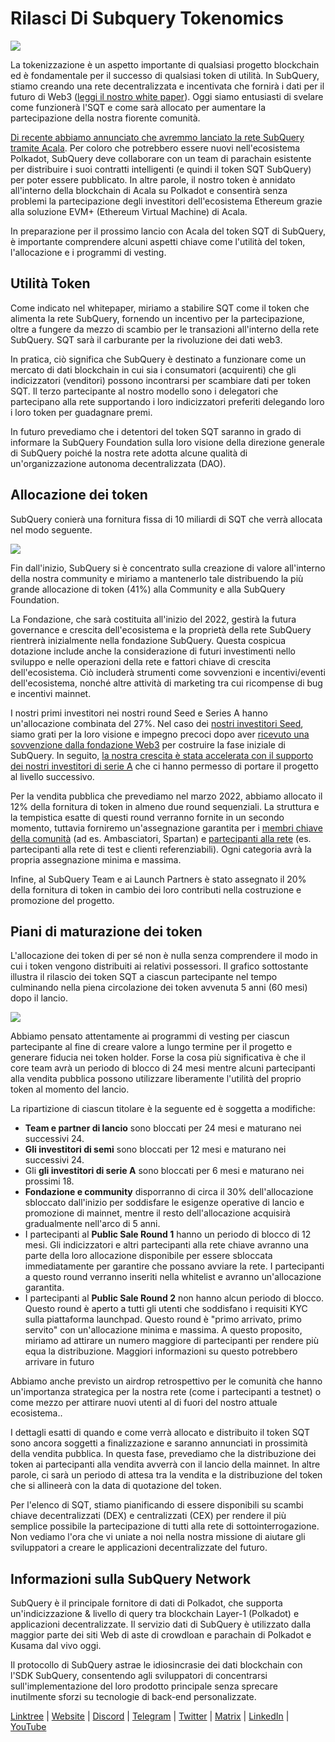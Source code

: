 # Rilasci Di Subquery Tokenomics

![](https://miro.medium.com/max/1400/1*e42FM0TsNgOM3VacoctOzQ.png)

La tokenizzazione è un aspetto importante di qualsiasi progetto blockchain ed è fondamentale per il successo di qualsiasi token di utilità. In SubQuery, stiamo creando una rete decentralizzata e incentivata che fornirà i dati per il futuro di Web3 ([leggi il nostro white paper](https://static.subquery.network/whitepaper.pdf)). Oggi siamo entusiasti di svelare come funzionerà l'SQT e come sarà allocato per aumentare la partecipazione della nostra fiorente comunità.

[Di recente abbiamo annunciato che avremmo lanciato la rete SubQuery tramite Acala](https://subquery.medium.com/the-subquery-network-to-launch-on-acala-decentralising-polkadots-leading-data-indexing-service-8203d686128e). Per coloro che potrebbero essere nuovi nell'ecosistema Polkadot, SubQuery deve collaborare con un team di parachain esistente per distribuire i suoi contratti intelligenti (e quindi il token SQT SubQuery) per poter essere pubblicato. In altre parole, il nostro token è annidato all'interno della blockchain di Acala su Polkadot e consentirà senza problemi la partecipazione degli investitori dell'ecosistema Ethereum grazie alla soluzione EVM+ (Ethereum Virtual Machine) di Acala.

In preparazione per il prossimo lancio con Acala del token SQT di SubQuery, è importante comprendere alcuni aspetti chiave come l'utilità del token, l'allocazione e i programmi di vesting.

## Utilità Token

Come indicato nel whitepaper, miriamo a stabilire SQT come il token che alimenta la rete SubQuery, fornendo un incentivo per la partecipazione, oltre a fungere da mezzo di scambio per le transazioni all'interno della rete SubQuery. SQT sarà il carburante per la rivoluzione dei dati web3.

In pratica, ciò significa che SubQuery è destinato a funzionare come un mercato di dati blockchain in cui sia i consumatori (acquirenti) che gli indicizzatori (venditori) possono incontrarsi per scambiare dati per token SQT. Il terzo partecipante al nostro modello sono i delegatori che partecipano alla rete supportando i loro indicizzatori preferiti delegando loro i loro token per guadagnare premi.

In futuro prevediamo che i detentori del token SQT saranno in grado di informare la SubQuery Foundation sulla loro visione della direzione generale di SubQuery poiché la nostra rete adotta alcune qualità di un'organizzazione autonoma decentralizzata (DAO).

## Allocazione dei token

SubQuery conierà una fornitura fissa di 10 miliardi di SQT che verrà allocata nel modo seguente.

![](https://miro.medium.com/max/1400/0*eG2TM3J0NZDaT14m)

Fin dall'inizio, SubQuery si è concentrato sulla creazione di valore all'interno della nostra community e miriamo a mantenerlo tale distribuendo la più grande allocazione di token (41%) alla Community e alla SubQuery Foundation.

La Fondazione, che sarà costituita all'inizio del 2022, gestirà la futura governance e crescita dell'ecosistema e la proprietà della rete SubQuery rientrerà inizialmente nella fondazione SubQuery. Questa cospicua dotazione include anche la considerazione di futuri investimenti nello sviluppo e nelle operazioni della rete e fattori chiave di crescita dell'ecosistema. Ciò includerà strumenti come sovvenzioni e incentivi/eventi dell'ecosistema, nonché altre attività di marketing tra cui ricompense di bug e incentivi mainnet.

I nostri primi investitori nei nostri round Seed e Series A hanno un'allocazione combinata del 27%. Nel caso dei [nostri investitori Seed](https://subquery.medium.com/subquery-raises-1-8m-seed-round-for-future-expansion-3348c1f2a931), siamo grati per la loro visione e impegno precoci dopo aver [ricevuto una sovvenzione dalla fondazione Web3](https://subquery.medium.com/subquery-delivers-its-open-source-sdk-following-a-web3-foundation-grant-20da26ae87f) per costruire la fase iniziale di SubQuery. In seguito, [la nostra crescita è stata accelerata con il supporto dei nostri investitori di serie A](https://subquery.medium.com/series-a-1abed6c1c2af) che ci hanno permesso di portare il progetto al livello successivo.

Per la vendita pubblica che prevediamo nel marzo 2022, abbiamo allocato il 12% della fornitura di token in almeno due round sequenziali. La struttura e la tempistica esatte di questi round verranno fornite in un secondo momento, tuttavia forniremo un'assegnazione garantita per i [membri chiave della comunità](https://subquery.medium.com/introducing-the-subquery-ambassador-program-aa82613ab804) (ad es. Ambasciatori, Spartan) e [partecipanti alla rete](https://subquery.medium.com/subquery-extends-invitation-to-indexing-community-348fb2f589e1) (es. partecipanti alla rete di test e clienti referenziabili). Ogni categoria avrà la propria assegnazione minima e massima.

Infine, al SubQuery Team e ai Launch Partners è stato assegnato il 20% della fornitura di token in cambio dei loro contributi nella costruzione e promozione del progetto.

## Piani di maturazione dei token

L'allocazione dei token di per sé non è nulla senza comprendere il modo in cui i token vengono distribuiti ai relativi possessori. Il grafico sottostante illustra il rilascio dei token SQT a ciascun partecipante nel tempo culminando nella piena circolazione dei token avvenuta 5 anni (60 mesi) dopo il lancio.

![](https://miro.medium.com/max/1400/0*mfIBkH4SjFZgGuIq)

Abbiamo pensato attentamente ai programmi di vesting per ciascun partecipante al fine di creare valore a lungo termine per il progetto e generare fiducia nei token holder. Forse la cosa più significativa è che il core team avrà un periodo di blocco di 24 mesi mentre alcuni partecipanti alla vendita pubblica possono utilizzare liberamente l'utilità del proprio token al momento del lancio.

La ripartizione di ciascun titolare è la seguente ed è soggetta a modifiche:

-  **Team e partner di lancio** sono bloccati per 24 mesi e maturano nei successivi 24.
-  **Gli investitori di semi** sono bloccati per 12 mesi e maturano nei successivi 24.
-  Gli **gli investitori di serie A** sono bloccati per 6 mesi e maturano nei prossimi 18.
-  **Fondazione e community** disporranno di circa il 30% dell'allocazione sbloccato dall'inizio per soddisfare le esigenze operative di lancio e promozione di mainnet, mentre il resto dell'allocazione acquisirà gradualmente nell'arco di 5 anni.
-  I partecipanti al **Public Sale Round 1** hanno un periodo di blocco di 12 mesi. Gli indicizzatori e altri partecipanti alla rete chiave avranno una parte della loro allocazione disponibile per essere sbloccata immediatamente per garantire che possano avviare la rete. I partecipanti a questo round verranno inseriti nella whitelist e avranno un'allocazione garantita.
-  I partecipanti al **Public Sale Round 2** non hanno alcun periodo di blocco. Questo round è aperto a tutti gli utenti che soddisfano i requisiti KYC sulla piattaforma launchpad. Questo round è "primo arrivato, primo servito" con un'allocazione minima e massima. A questo proposito, miriamo ad attirare un numero maggiore di partecipanti per rendere più equa la distribuzione. Maggiori informazioni su questo potrebbero arrivare in futuro

Abbiamo anche previsto un airdrop retrospettivo per le comunità che hanno un'importanza strategica per la nostra rete (come i partecipanti a testnet) o come mezzo per attirare nuovi utenti al di fuori del nostro attuale ecosistema..

I dettagli esatti di quando e come verrà allocato e distribuito il token SQT sono ancora soggetti a finalizzazione e saranno annunciati in prossimità della vendita pubblica. In questa fase, prevediamo che la distribuzione dei token ai partecipanti alla vendita avverrà con il lancio della mainnet. In altre parole, ci sarà un periodo di attesa tra la vendita e la distribuzione del token che si allineerà con la data di quotazione del token.

Per l'elenco di SQT, stiamo pianificando di essere disponibili su scambi chiave decentralizzati (DEX) e centralizzati (CEX) per rendere il più semplice possibile la partecipazione di tutti alla rete di sottointerrogazione. Non vediamo l'ora che vi uniate a noi nella nostra missione di aiutare gli sviluppatori a creare le applicazioni decentralizzate del futuro.

## Informazioni sulla SubQuery Network

SubQuery è il principale fornitore di dati di Polkadot, che supporta un'indicizzazione & livello di query tra blockchain Layer-1 (Polkadot) e applicazioni decentralizzate. Il servizio dati di SubQuery è utilizzato dalla maggior parte dei siti Web di aste di crowdloan e parachain di Polkadot e Kusama dal vivo oggi.

Il protocollo di SubQuery astrae le idiosincrasie dei dati blockchain con l'SDK SubQuery, consentendo agli sviluppatori di concentrarsi sull'implementazione del loro prodotto principale senza sprecare inutilmente sforzi su tecnologie di back-end personalizzate.

​​​​[Linktree](https://linktr.ee/subquerynetwork) | [Website](https://subquery.network/) | [Discord](https://discord.com/invite/78zg8aBSMG) | [Telegram](https://t.me/subquerynetwork) | [Twitter](https://twitter.com/subquerynetwork) | [Matrix](https://matrix.to/#/#subquery:matrix.org) | [LinkedIn](https://www.linkedin.com/company/subquery) | [YouTube](https://www.youtube.com/channel/UCi1a6NUUjegcLHDFLr7CqLw)
